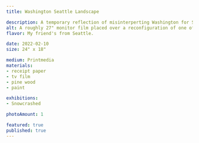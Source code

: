 ```yaml
---
title: Washington Seattle Landscape

description: A temporary reflection of misinterperting Washington for Seattle.
alt: A roughly 27" monitor film placed over a reconfiguration of one of Joseph Blakes receipt pieces to resemble a mountain.
flavor: My friend's from Seattle.

date: 2022-02-10
size: 24" x 18"

medium: Printmedia
materials:
- receipt paper
- tv film
- pine wood
- paint

exhibitions:
- Snowcrashed

photoAmount: 1

featured: true
published: true
---
```

